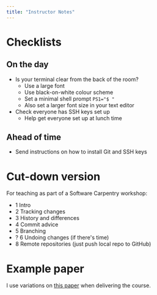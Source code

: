 ```yaml
---
title: "Instructor Notes"
---
```

# Checklists
## On the day
- Is your terminal clear from the back of the room?
	- Use a large font
	- Use black-on-white colour scheme
	- Set a minimal shell prompt `PS1="$ "`
	- Also set a larger font size in your text editor
- Check everyone has SSH keys set up
  - Help get everyone set up at lunch time

## Ahead of time
- Send instructions on how to install Git and SSH keys

# Cut-down version
For teaching as part of a Software Carpentry workshop:
- 1 Intro
- 2 Tracking changes
- 3 History and differences
- 4 Commit advice
- 5 Branching
- ? 6 Undoing changes (if there's time)
- 8 Remote repositories (just push local repo to GitHub)

# Example paper
I use variations on [this paper](https://github.com/gcapes/git-course-paper)
when delivering the course.
